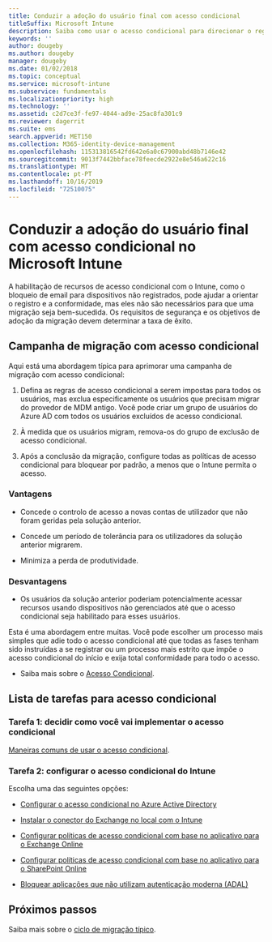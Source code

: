 ```yaml
---
title: Conduzir a adoção do usuário final com acesso condicional
titleSuffix: Microsoft Intune
description: Saiba como usar o acesso condicional para direcionar o registro no Microsoft Intune.
keywords: ''
author: dougeby
ms.author: dougeby
manager: dougeby
ms.date: 01/02/2018
ms.topic: conceptual
ms.service: microsoft-intune
ms.subservice: fundamentals
ms.localizationpriority: high
ms.technology: ''
ms.assetid: c2d7ce3f-fe97-4044-ad9e-25ac8fa301c9
ms.reviewer: dagerrit
ms.suite: ems
search.appverid: MET150
ms.collection: M365-identity-device-management
ms.openlocfilehash: 115313816542fd642e6a0c67900abd48b7146e42
ms.sourcegitcommit: 9013f7442bbface78feecde2922e8e546a622c16
ms.translationtype: MT
ms.contentlocale: pt-PT
ms.lasthandoff: 10/16/2019
ms.locfileid: "72510075"
---
```

# <a name="drive-end-user-adoption-with-conditional-access-in-microsoft-intune"></a>Conduzir a adoção do usuário final com acesso condicional no Microsoft Intune

A habilitação de recursos de acesso condicional com o Intune, como o bloqueio de email para dispositivos não registrados, pode ajudar a orientar o registro e a conformidade, mas eles não são necessários para que uma migração seja bem-sucedida. Os requisitos de segurança e os objetivos de adoção da migração devem determinar a taxa de êxito.

## <a name="migration-campaign-with-conditional-access"></a>Campanha de migração com acesso condicional

Aqui está uma abordagem típica para aprimorar uma campanha de migração com acesso condicional:

1. Defina as regras de acesso condicional a serem impostas para todos os usuários, mas exclua especificamente os usuários que precisam migrar do provedor de MDM antigo. Você pode criar um grupo de usuários do Azure AD com todos os usuários excluídos de acesso condicional.

2. À medida que os usuários migram, remova-os do grupo de exclusão de acesso condicional.

3. Após a conclusão da migração, configure todas as políticas de acesso condicional para bloquear por padrão, a menos que o Intune permita o acesso.

### <a name="advantages"></a>Vantagens

- Concede o controlo de acesso a novas contas de utilizador que não foram geridas pela solução anterior.

- Concede um período de tolerância para os utilizadores da solução anterior migrarem.

- Minimiza a perda de produtividade.

### <a name="disadvantages"></a>Desvantagens

- Os usuários da solução anterior poderiam potencialmente acessar recursos usando dispositivos não gerenciados até que o acesso condicional seja habilitado para esses usuários.


Esta é uma abordagem entre muitas. Você pode escolher um processo mais simples que adie todo o acesso condicional até que todas as fases tenham sido instruídas a se registrar ou um processo mais estrito que impõe o acesso condicional do início e exija total conformidade para todo o acesso.

- Saiba mais sobre o [Acesso Condicional](../protect/conditional-access.md).

## <a name="task-list-for-conditional-access"></a>Lista de tarefas para acesso condicional

### <a name="task-1-decide-how-you-are-going-to-implement-conditional-access"></a>Tarefa 1: decidir como você vai implementar o acesso condicional

[Maneiras comuns de usar o acesso condicional](../protect/conditional-access-intune-common-ways-use.md).

### <a name="task-2-set-up-intune-conditional-access"></a>Tarefa 2: configurar o acesso condicional do Intune

Escolha uma das seguintes opções:

- [Configurar o acesso condicional no Azure Active Directory](https://docs.microsoft.com/azure/active-directory/active-directory-conditional-access-azure-portal)

- [Instalar o conector do Exchange no local com o Intune](../protect/exchange-connector-install.md)

- [Configurar políticas de acesso condicional com base no aplicativo para o Exchange Online](../protect/app-based-conditional-access-intune-create.md)

- [Configurar políticas de acesso condicional com base no aplicativo para o SharePoint Online](../protect/app-based-conditional-access-intune-create.md)

- [Bloquear aplicações que não utilizam autenticação moderna (ADAL)](../protect/app-modern-authentication-block.md)

## <a name="next-steps"></a>Próximos passos

Saiba mais sobre o [ciclo de migração típico](../migration-guide-cycle.md).
